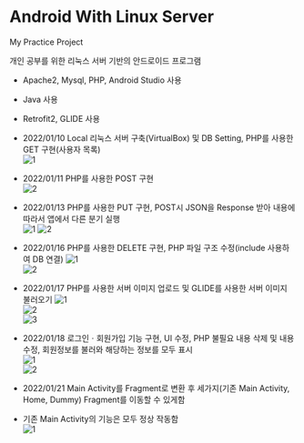 # Android With Linux Server
My Practice Project

개인 공부를 위한 리눅스 서버 기반의 안드로이드 프로그램  
- Apache2, Mysql, PHP, Android Studio 사용  
- Java 사용  
- Retrofit2, GLIDE 사용  

- 2022/01/10 Local 리눅스 서버 구축(VirtualBox) 및 DB Setting, PHP를 사용한 GET 구현(사용자 목록)  
![1](https://user-images.githubusercontent.com/97011241/148894536-4278cb30-8635-439c-b802-d26ecce9388f.png)

- 2022/01/11 PHP를 사용한 POST 구현  
![2](https://user-images.githubusercontent.com/97011241/148894613-0a99a44f-f05e-4b6d-be41-2eba82c513aa.png)  

- 2022/01/13 PHP를 사용한 PUT 구현, POST시 JSON을 Response 받아 내용에 따라서 앱에서 다른 분기 실행  
![1](https://user-images.githubusercontent.com/97011241/149296577-dfbc20a6-7a93-4949-a223-7091157f13ee.png)
![2](https://user-images.githubusercontent.com/97011241/149296586-414e208b-6d72-430b-9748-17265ff4a1da.png)  

- 2022/01/16 PHP를 사용한 DELETE 구현, PHP 파일 구조 수정(include 사용하여 DB 연결)
![1](https://user-images.githubusercontent.com/97011241/149626653-839d0cd1-c8ca-4838-85f5-94a834838826.png)  
![2](https://user-images.githubusercontent.com/97011241/149626655-9d40b84a-55d7-4ce5-a5d5-15e2bbfe12f2.png)  

- 2022/01/17 PHP를 사용한 서버 이미지 업로드 및 GLIDE를 사용한 서버 이미지 불러오기
![1](https://user-images.githubusercontent.com/97011241/149666054-87427874-c5b7-45b2-bbc9-2e00ed5729c7.png)  
![2](https://user-images.githubusercontent.com/97011241/149666056-d4978914-6da1-4692-b057-be144cee8405.png)  
![3](https://user-images.githubusercontent.com/97011241/149666058-87696a59-e8c3-4048-b627-64b680b6909c.png)  

- 2022/01/18 로그인ㆍ회원가입 기능 구현, UI 수정, PHP 불필요 내용 삭제 및 내용 수정, 회원정보를 불러와 해당하는 정보를 모두 표시  
![1](https://user-images.githubusercontent.com/97011241/149939710-148fc859-23b5-49af-9dbd-711f5bb684df.png)  
![2](https://user-images.githubusercontent.com/97011241/149939716-2873258e-ab8c-4f84-b5f3-f6cc2ca24fa2.png)  

- 2022/01/21 Main Activity를 Fragment로 변환 후 세가지(기존 Main Activity, Home, Dummy) Fragment를 이동할 수 있게함  
- 기존 Main Activity의 기능은 모두 정상 작동함  
![1](https://user-images.githubusercontent.com/97011241/150494113-fa265486-1352-48f4-b7b2-28e37ae6033b.png)

